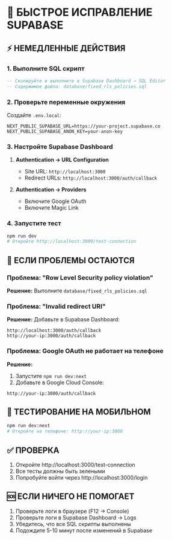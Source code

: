 # 🚀 БЫСТРОЕ ИСПРАВЛЕНИЕ SUPABASE

## ⚡ НЕМЕДЛЕННЫЕ ДЕЙСТВИЯ

### 1. Выполните SQL скрипт
```sql
-- Скопируйте и выполните в Supabase Dashboard → SQL Editor
-- Содержимое файла: database/fixed_rls_policies.sql
```

### 2. Проверьте переменные окружения
Создайте `.env.local`:
```env
NEXT_PUBLIC_SUPABASE_URL=https://your-project.supabase.co
NEXT_PUBLIC_SUPABASE_ANON_KEY=your-anon-key
```

### 3. Настройте Supabase Dashboard
1. **Authentication → URL Configuration**
   - Site URL: `http://localhost:3000`
   - Redirect URLs: `http://localhost:3000/auth/callback`

2. **Authentication → Providers**
   - Включите Google OAuth
   - Включите Magic Link

### 4. Запустите тест
```bash
npm run dev
# Откройте http://localhost:3000/test-connection
```

## 🔧 ЕСЛИ ПРОБЛЕМЫ ОСТАЮТСЯ

### Проблема: "Row Level Security policy violation"
**Решение:** Выполните `database/fixed_rls_policies.sql`

### Проблема: "Invalid redirect URI"
**Решение:** Добавьте в Supabase Dashboard:
```
http://localhost:3000/auth/callback
http://your-ip:3000/auth/callback
```

### Проблема: Google OAuth не работает на телефоне
**Решение:** 
1. Запустите `npm run dev:next`
2. Добавьте в Google Cloud Console:
```
http://your-ip:3000/auth/callback
```

## 📱 ТЕСТИРОВАНИЕ НА МОБИЛЬНОМ
```bash
npm run dev:next
# Откройте на телефоне: http://your-ip:3000
```

## ✅ ПРОВЕРКА
1. Откройте http://localhost:3000/test-connection
2. Все тесты должны быть зелеными
3. Попробуйте войти через http://localhost:3000/login

## 🆘 ЕСЛИ НИЧЕГО НЕ ПОМОГАЕТ
1. Проверьте логи в браузере (F12 → Console)
2. Проверьте логи в Supabase Dashboard → Logs
3. Убедитесь, что все SQL скрипты выполнены
4. Подождите 5-10 минут после изменений в Supabase 